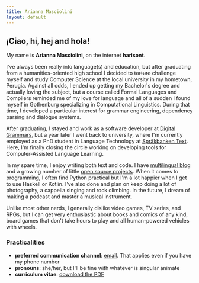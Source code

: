 ```yaml
---
title: Arianna Masciolini
layout: default
---
```


## ¡Ciao, hi, hej and hola!
My name is __Arianna Masciolini__, on the internet __harisont__.

I've always been really into language(s) and education, but after graduating from a humanities-oriented high school I decided to ~~torture~~ challenge myself and study Computer Science at the local university in my hometown, Perugia. 
Against all odds, I ended up getting my Bachelor's degree and actually loving the subject, but a course called Formal Languages and Compilers reminded me of my love for language and all of a sudden I found myself in Gothenburg specializing in Computational Linguistics.
During that time, I developed a particular interest for grammar engineering, dependency parsing and dialogue systems.

After graduating, I stayed and work as a software developer at [Digital Grammars](https://www.digitalgrammars.com/), but a year later I went back to university, where I'm currently employed as a PhD student in Language Technology at [Språkbanken Text](https://spraakbanken.gu.se/).
Here, I'm finally closing the circle working on developing tools for Computer-Assisted Language Learning.

In my spare time, I enjoy writing both text and code. 
I have [multilingual blog](blog.md) and a growing number of little [open source projects](projects.md). 
When it comes to programming, I often find Python practical but I'm a lot happier when I get to use Haskell or Kotlin. 
I've also done and plan on keep doing a lot of photography, a cappella singing and rock climbing. 
In the future, I dream of making a podcast and master a musical instrument. 

Unlike most other nerds, I generally dislike video games, TV series, and RPGs, but I can get very enthusiastic about books and comics of any kind, board games that don't take hours to play and all human-powered vehicles with wheels.

### Practicalities

- __preferred communication channel__: [email](mailto:arianna.masciolini@gmail.com). That applies even if you have my phone number
- __pronouns__: she/her, but I'll be fine with whatever is singular animate
- __curriculum vitae__: [download the PDF](https://github.com/harisont/cv/raw/master/cv.pdf)
